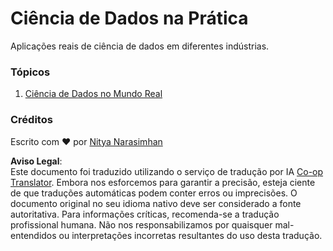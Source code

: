 <!--
CO_OP_TRANSLATOR_METADATA:
{
  "original_hash": "07faf02ff163e609edf0b0308dc5d4e6",
  "translation_date": "2025-08-24T21:45:23+00:00",
  "source_file": "6-Data-Science-In-Wild/README.md",
  "language_code": "pt"
}
-->
# Ciência de Dados na Prática

Aplicações reais de ciência de dados em diferentes indústrias.

### Tópicos

1. [Ciência de Dados no Mundo Real](20-Real-World-Examples/README.md)

### Créditos

Escrito com ❤️ por [Nitya Narasimhan](https://twitter.com/nitya)

**Aviso Legal**:  
Este documento foi traduzido utilizando o serviço de tradução por IA [Co-op Translator](https://github.com/Azure/co-op-translator). Embora nos esforcemos para garantir a precisão, esteja ciente de que traduções automáticas podem conter erros ou imprecisões. O documento original no seu idioma nativo deve ser considerado a fonte autoritativa. Para informações críticas, recomenda-se a tradução profissional humana. Não nos responsabilizamos por quaisquer mal-entendidos ou interpretações incorretas resultantes do uso desta tradução.